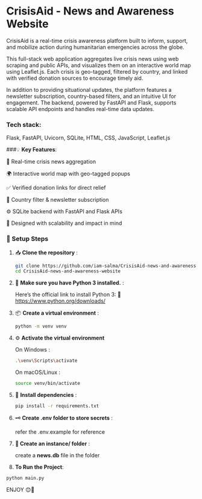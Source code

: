 # CrisisAid - News and Awareness Website

CrisisAid is a real-time crisis awareness platform built to inform, support, and mobilize action during humanitarian emergencies across the globe.

This full-stack web application aggregates live crisis news using web scraping and public APIs, and visualizes them on an interactive world map using Leaflet.js. Each crisis is geo-tagged, filtered by country, and linked with verified donation sources to encourage timely aid.

In addition to providing situational updates, the platform features a newsletter subscription, country-based filters, and an intuitive UI for engagement. The backend, powered by FastAPI and Flask, supports scalable API endpoints and handles real-time data updates.

### Tech stack:
  Flask, FastAPI, Uvicorn, SQLite, HTML, CSS, JavaScript, Leaflet.js

###💡 **Key Features**:

🔄 Real-time crisis news aggregation

🌍 Interactive world map with geo-tagged popups

✅ Verified donation links for direct relief

📨 Country filter & newsletter subscription

⚙️ SQLite backend with FastAPI and Flask APIs

🧠 Designed with scalability and impact in mind


### 🔧 Setup Steps

1. 📥 **Clone the repository** :
    ```bash
    git clone https://github.com/iam-salma/CrisisAid-news-and-awareness-website.git
    cd CrisisAid-news-and-awareness-website
    ```

2. 🐍 **Make sure you have Python 3 installed.** :

   Here’s the official link to install Python 3:
    🔗 https://www.python.org/downloads/
   
4. 📦 **Create a virtual environment** :
    ```bash
    python -m venv venv
    ```
   
5. ⚙️ **Activate the virtual environment**

   On Windows :
      ```bash
      .\venv\Scripts\activate
      ```
    On macOS/Linux :
      ```bash
      source venv/bin/activate
      ```

7. 📌 **Install dependencies** :
    ```bash
    pip install -r requirements.txt
    ```

8. 🗝️ **Create .env folder to store secrets** :

     refer the .env.example for reference

9. **📂 Create an instance/ folder** :

     create a **news.db** file in the folder
  
10. **To Run the Project**:
   ```bash
   python main.py
   ```

ENJOY 😊🎉
